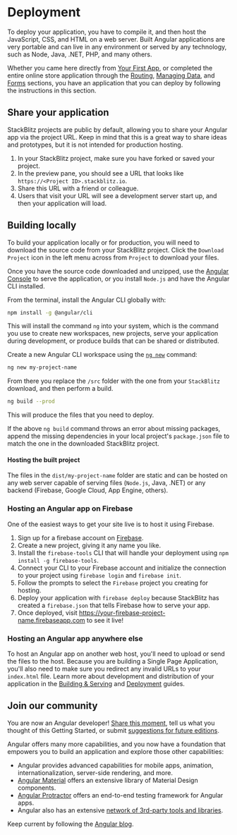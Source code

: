 # Deployment


To deploy your application, you have to compile it, and then host the JavaScript, CSS, and HTML on a web server. Built Angular applications are very portable and can live in any environment or served by any technology, such as Node, Java, .NET, PHP, and many others.

<div class="alert is-helpful">


Whether you came here directly from [Your First App](start "Getting Started: Your First App"), or completed the entire online store application through the [Routing](start/routing "Getting Started: Routing"), [Managing Data](start/data "Getting Started: Managing Data"), and [Forms](start/forms "Getting Started: Forms") sections, you have an application that you can deploy by following the instructions in this section. 


</div>



## Share your application

StackBlitz projects are public by default, allowing you to share your Angular app via the project URL. Keep in mind that this is a great way to share ideas and prototypes, but it is not intended for production hosting.

1. In your StackBlitz project, make sure you have forked or saved your project.
1. In the preview pane, you should see a URL that looks like `https://<Project ID>.stackblitz.io`.
1. Share this URL with a friend or colleague.
1. Users that visit your URL will see a development server start up, and then your application will load.

## Building locally

To build your application locally or for production, you will need to download the source code from your StackBlitz project. Click the `Download Project` icon in the left menu across from `Project` to download your files.

Once you have the source code downloaded and unzipped, use the [Angular Console](https://angularconsole.com "Angular Console web site") to serve the application, or you install `Node.js` and have the Angular CLI installed.

From the terminal, install the Angular CLI globally with:

```sh
npm install -g @angular/cli
```

This will install the command `ng` into your system, which is the command you use to create new workspaces, new projects, serve your application during development, or produce builds that can be shared or distributed.

Create a new Angular CLI workspace using the [`ng new`](cli/new "CLI ng new command reference") command:

```sh
ng new my-project-name
```

From there you replace the `/src` folder with the one from your `StackBlitz` download, and then perform a build.

```sh
ng build --prod
```

This will produce the files that you need to deploy.

<div class="alert is-helpful">

If the above `ng build` command throws an error about missing packages, append the missing dependencies in your local project's `package.json` file to match the one in the downloaded StackBlitz project.

</div>

#### Hosting the built project

The files in the `dist/my-project-name` folder are static and can be hosted on any web server capable of serving files (`Node.js`, Java, .NET) or any backend (Firebase, Google Cloud, App Engine, others).

### Hosting an Angular app on Firebase

One of the easiest ways to get your site live is to host it using Firebase.

1. Sign up for a firebase account on [Firebase](https://firebase.google.com/ "Firebase web site").
1. Create a new project, giving it any name you like.
1. Install the `firebase-tools` CLI that will handle your deployment using `npm install -g firebase-tools`.
1. Connect your CLI to your Firebase account and initialize the connection to your project using `firebase login` and `firebase init`.
1. Follow the prompts to select the `Firebase` project you creating for hosting.
1. Deploy your application with `firebase deploy` because StackBlitz has created a `firebase.json` that tells Firebase how to serve your app.
1. Once deployed, visit https://your-firebase-project-name.firebaseapp.com to see it live!

### Hosting an Angular app anywhere else

To host an Angular app on another web host, you'll need to upload or send the files to the host. 
Because you are building a Single Page Application, you'll also need to make sure you redirect any invalid URLs to your `index.html` file. 
Learn more about development and distribution of your application in the [Building & Serving](guide/build "Building and Serving Angular Apps") and [Deployment](guide/deployment "Deployment guide") guides.

## Join our community

You are now an Angular developer! [Share this moment](https://twitter.com/intent/tweet?url=https://angular.io/start&text=I%20just%20finished%20the%20Angular%20Getting%20Started%20Tutorial "Angular on Twitter"), tell us what you thought of this Getting Started, or submit [suggestions for future editions](https://github.com/angular/angular/issues/new/choose "Angular GitHub repository new issue form"). 

Angular offers many more capabilities, and you now have a foundation that empowers you to build an application and explore those other capabilities:

* Angular provides advanced capabilities for mobile apps, animation, internationalization, server-side rendering, and more. 
* [Angular Material](https://material.angular.io/ "Angular Material web site") offers an extensive library of Material Design components. 
* [Angular Protractor](https://protractor.angular.io/ "Angular Protractor web site") offers an end-to-end testing framework for Angular apps. 
* Angular also has an extensive [network of 3rd-party tools and libraries](https://angular.io/resources "Angular resources list"). 

Keep current by following the [Angular blog](https://blog.angular.io/ "Angular blog"). 




